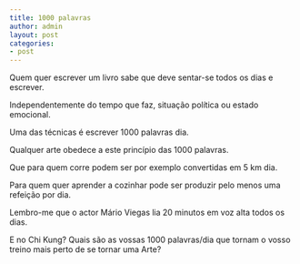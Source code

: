 ```yaml
---
title: 1000 palavras
author: admin
layout: post
categories:
- post
---
```

Quem quer escrever um livro sabe que deve sentar-se todos os dias e escrever.

Independentemente do tempo que faz, situação política ou estado emocional.

Uma das técnicas é escrever 1000 palavras dia.

Qualquer arte obedece a este princípio das 1000 palavras.

Que para quem corre podem ser por exemplo convertidas em 5 km dia.

Para quem quer aprender a cozinhar pode ser produzir pelo menos uma refeição por dia.

Lembro-me que o actor Mário Viegas lia 20 minutos em voz alta todos os dias.

E no Chi Kung? Quais são as vossas 1000 palavras/dia que tornam o vosso treino mais perto de se tornar uma Arte?
